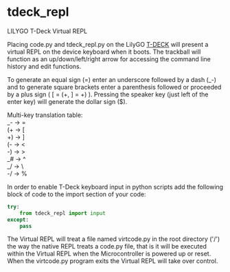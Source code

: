 # tdeck_repl
LILYGO T-Deck Virtual REPL

Placing code.py and tdeck_repl.py on the LilyGO [T-DECK](https://www.lilygo.cc/products/t-deck) will present a virtual REPL on the device keyboard when it boots. The trackball will function as an up/down/left/right arrow for accessing the command line history and edit functions.  

To generate an equal sign (=) enter an underscore followed by a dash (_-) and to generate square brackets enter a parenthesis followed or proceeded by a plus sign ( [ = (+, ] = +) ).
Pressing the speaker key (just left of the enter key) will generate the dollar sign ($).

Multi-key translation table:  
    _-   ->   =  
    (+   ->   [  
    +)   ->   ]  
    (-   ->   <  
    -)   ->   >  
    _#   ->   ^  
    _/   ->   \  
    -/   ->   %  

In order to enable T-Deck keyboard input in python scripts add the following block of code to the import section of your code:
```py
try:
    from tdeck_repl import input
except:
    pass
```
The Virtual REPL will treat a file named virtcode.py in the root directory ('/') the way the native REPL treats a code.py file, that is it will be executed within the Virtual REPL when the Microcontroller is powered up or reset. When the virtcode.py program exits the Virtual REPL will take over control.

